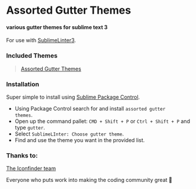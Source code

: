 <h1>Assorted Gutter Themes</h1>
<h4>various gutter themes for sublime text 3</h4>

For use with <a href="https://github.com/SublimeLinter/SublimeLinter3" target="_blank">SublimeLinter3</a>.

<h3>Included Themes</h3>
<blockquote class="imgur-embed-pub" lang="en" data-id="a/bL1Ys"><a href="//imgur.com/bL1Ys" target="_blank">Assorted Gutter Themes</a></blockquote><script async src="//s.imgur.com/min/embed.js" charset="utf-8"></script>


<h3>Installation</h3>

Super simple to install using <a href="https://packagecontrol.io/" target="_blank">Sublime Package Control</a>. 

+ Using Package Control search for and install <code>assorted gutter themes</code>.
+ Open up the command pallet: <code>CMD + Shift + P</code> or <code>Ctrl + Shift + P</code> and type <code>gutter</code>.
+ Select <code>SublimeLInter: Choose gutter theme</code>.
+ Find and use the theme you want in the provided list.

<h3>Thanks to:</h3>
<a href="https://www.iconfinder.com/" target="_blank">The Iconfinder team</a>

Everyone who puts work into making the coding community great 💚




